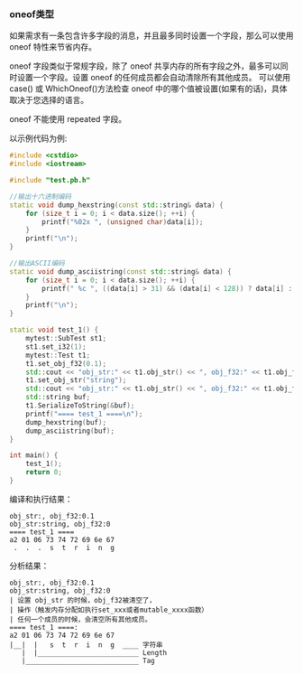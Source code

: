 ### oneof类型

如果需求有一条包含许多字段的消息，并且最多同时设置一个字段，那么可以使用 oneof 特性来节省内存。

oneof 字段类似于常规字段，除了 oneof 共享内存的所有字段之外，最多可以同时设置一个字段。设置 oneof 的任何成员都会自动清除所有其他成员。
可以使用 case() 或 WhichOneof()方法检查 oneof 中的哪个值被设置(如果有的话)，具体取决于您选择的语言。

oneof 不能使用 repeated 字段。

以示例代码为例:

```cpp
#include <cstdio>
#include <iostream>

#include "test.pb.h"

//输出十六进制编码
static void dump_hexstring(const std::string& data) {
    for (size_t i = 0; i < data.size(); ++i) {
        printf("%02x ", (unsigned char)data[i]);
    }
    printf("\n");
}

//输出ASCII编码
static void dump_asciistring(const std::string& data) {
    for (size_t i = 0; i < data.size(); ++i) {
        printf(" %c ", ((data[i] > 31) && (data[i] < 128)) ? data[i] : '.');
    }
    printf("\n");
}

static void test_1() {
    mytest::SubTest st1;
    st1.set_i32(1);
    mytest::Test t1;
    t1.set_obj_f32(0.1);
    std::cout << "obj_str:" << t1.obj_str() << ", obj_f32:" << t1.obj_f32() << std::endl;
    t1.set_obj_str("string");
    std::cout << "obj_str:" << t1.obj_str() << ", obj_f32:" << t1.obj_f32() << std::endl; // optimize_for = LITE_RUNTIME 时会 crash，因为 obj_f32 被释放掉。
    std::string buf;
    t1.SerializeToString(&buf);
    printf("==== test_1 ====\n");
    dump_hexstring(buf);
    dump_asciistring(buf);
}

int main() {
    test_1();
    return 0;
}
```

编译和执行结果：

```
obj_str:, obj_f32:0.1
obj_str:string, obj_f32:0
==== test_1 ====
a2 01 06 73 74 72 69 6e 67
 .  .  .  s  t  r  i  n  g
```

分析结果：

```
obj_str:, obj_f32:0.1
obj_str:string, obj_f32:0
| 设置 obj_str 的时候，obj_f32被清空了，
| 操作（触发内存分配如执行set_xxx或者mutable_xxxx函数）
| 任何一个成员的时候，会清空所有其他成员。
==== test_1 ====:
a2 01 06 73 74 72 69 6e 67
|__|  |   s  t  r  i  n  g  ____ 字符串
   |  |_________________________ Length
   |____________________________ Tag
```
